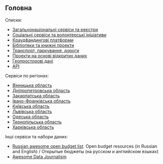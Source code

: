 ## Головна

Списки:

* [Загальнонаціональні сервіси та реєстри](/wiki/government)
* [Соціальні сервіси та волонтерські ініціативи](/wiki/social)
* [Краудфандингові платформи](/wiki/crowdfunding)
* [Бібліотеки та книжні проекти](/wiki/books)
* [Транспорт, паркування, дороги](/wiki/transport)
* [Проекти на основі відкритих даних](/wiki/Open-Data)
* [Геопросторові дані](/wiki/geodata)
* [API](/wiki/api)

Сервіси по регіонах:

* [Вінницька область](/wiki/vinnitsa#vinnitsa)
* [Дніпропетровська область](/wiki/dnipropetrovsk)
* [Закарпатська область](/wiki/ujgorod)
* [Івано-Франківська область](/wiki/ivanoFrankivsk)
* [Київська область](/wiki/kyiv)
* [Львівська область](/wiki/lviv)
* [Одеська область](/wiki/odesa)
* [Тернопільська область](/wiki/ternopil)
* [Харківська область](/wiki/harkiv)

Інші сервіси та набори даних:

* [Russian awesome open budget list]( https://github.com/infoculture/awesome-openbudget). Open budget resources (in Russian and English) / Открытые бюджеты (на русском и английском языках)
* [Awesome Data Journalism](https://github.com/infoculture/awesome-datajournalism)